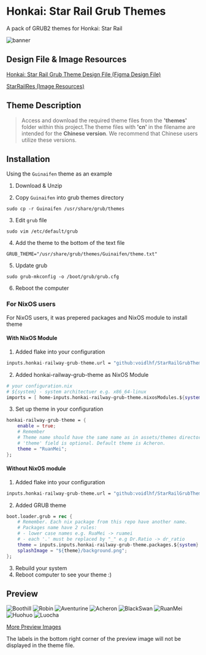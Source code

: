 # Honkai: Star Rail Grub Themes
A pack of GRUB2 themes for Honkai: Star Rail

![banner](/assets/images/icon.png?raw=true)

## Design File & Image Resources
[Honkai: Star Rail Grub Theme Design File (Figma Design File)](https://www.figma.com/community/file/1354356022337074054/honkai-star-rail-grub-theme-design-file)

[StarRailRes (Image Resources)](https://github.com/Mar-7th/StarRailRes)


## Theme Description
> Access and download the required theme files from the **'themes'** folder within this project.The theme files with **'cn'** in the filename are intended for the **Chinese version**. We recommend that Chinese users utilize these versions.

## Installation
Using the `Guinaifen` theme as an example

1. Download & Unzip

2. Copy `Guinaifen` into grub themes directory
```shell
sudo cp -r Guinaifen /usr/share/grub/themes
```

3. Edit `grub` file
```shell
sudo vim /etc/default/grub
```

4. Add the theme to the bottom of the text file
```shell
GRUB_THEME="/usr/share/grub/themes/Guinaifen/theme.txt"
```

5. Update grub
```shell
sudo grub-mkconfig -o /boot/grub/grub.cfg
```

6. Reboot the computer

### For NixOS users
For NixOS users, it was prepered packages and NixOS module to install theme
#### With NixOS Module
1. Added flake into your configuration
```nix
inputs.honkai-railway-grub-theme.url = "github:voidlhf/StarRailGrubThemes";
```

2. Added honkai-railway-grub-theme as NixOS Module
```nix
# your configuration.nix
# ${system} - system architectuer e.g. x86_64-linux
imports = [ home-inputs.honkai-railway-grub-theme.nixosModules.${system}.default ];
```

3. Set up theme in your configuration
```nix
honkai-railway-grub-theme = {
    enable = true;
    # Remember
    # Theme name should have the same name as in assets/themes directory e.g. Dr.Ratio_cn is correct
    # 'theme' field is optional. Default theme is Acheron.
    theme = "RuanMei"; 
};
```
#### Without NixOS module
1. Added flake into your configuration
```nix
inputs.honkai-railway-grub-theme.url = "github:voidlhf/StarRailGrubThemes";
```

2. Added GRUB theme
```nix
boot.loader.grub = rec {
    # Remember. Each nix package from this repo have another name.
    # Packages name have 2 rules:
    # - lower case names e.g. RuaMei -> ruamei
    # - each '.' must be replaced by "_" e.g Dr.Ratio -> dr_ratio
    theme = inputs.inputs.honkai-railway-grub-theme.packages.${system}.<your_theme_name>-grub-theme;
    splashImage = "${theme}/background.png";
};
```

3. Rebuild your system
4. Reboot computer to see your theme :)

## Preview
![Boothill](/preview/Boothill.png)
![Robin](/preview/Robin.png)
![Aventurine](/preview/Aventurine.png)
![Acheron](/preview/Acheron.png)
![BlackSwan](/preview/BlackSwan.png)
![RuanMei](/preview/RuanMei.png)
![Huohuo](/preview/Huohuo.png)
![Luocha](/preview/Luocha.png)

[More Preview Images](https://github.com/voidlhf/StarRailGrubThemes/tree/master/preview)

The labels in the bottom right corner of the preview image will not be displayed in the theme file.